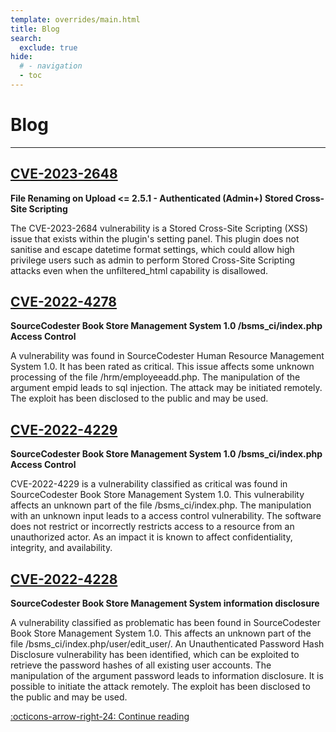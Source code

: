 ```yaml
---
template: overrides/main.html
title: Blog
search:
  exclude: true
hide:
  # - navigation
  - toc
---
```


<style>
  .md-sidebar--secondary:not([hidden]) {
    visibility: hidden;
  }
</style>

# Blog
---


## [CVE-2023-2648](blog/2023/CVE-2023-2684/)

**File Renaming on Upload <= 2.5.1 - Authenticated (Admin+) Stored Cross-Site Scripting**

The CVE-2023-2684 vulnerability is a Stored Cross-Site Scripting (XSS) issue that exists within the plugin's setting panel. This plugin does not sanitise and escape datetime format settings, which could allow high privilege users such as admin to perform Stored Cross-Site Scripting attacks even when the unfiltered_html capability is disallowed.

## [CVE-2022-4278](blog/2022/CVE-2022-4278/)

**SourceCodester Book Store Management System 1.0 /bsms_ci/index.php Access Control**

A vulnerability was found in SourceCodester Human Resource Management System 1.0. It has been rated as critical. This issue affects some unknown processing of the file /hrm/employeeadd.php. The manipulation of the argument empid leads to sql injection. The attack may be initiated remotely. The exploit has been disclosed to the public and may be used.

## [CVE-2022-4229](blog/2022/CVE-2022-4229/)

**SourceCodester Book Store Management System 1.0 /bsms_ci/index.php Access Control**

CVE-2022-4229 is a vulnerability classified as critical was found in SourceCodester Book Store Management System 1.0. This vulnerability affects an unknown part of the file /bsms_ci/index.php. The manipulation with an unknown input leads to a access control vulnerability. The software does not restrict or incorrectly restricts access to a resource from an unauthorized actor. As an impact it is known to affect confidentiality, integrity, and availability.

## [CVE-2022-4228](blog/2022/CVE-2022-4228/)

**SourceCodester Book Store Management System information disclosure**

A vulnerability classified as problematic has been found in SourceCodester Book Store Management System 1.0. This affects an unknown part of the file /bsms_ci/index.php/user/edit_user/. An Unauthenticated Password Hash Disclosure vulnerability has been identified, which can be exploited to retrieve the password hashes of all existing user accounts. The manipulation of the argument password leads to information disclosure. It is possible to initiate the attack remotely. The exploit has been disclosed to the public and may be used.

[:octicons-arrow-right-24: Continue reading][Search: better, faster, smaller]

[Search: better, faster, smaller]: 2021/search-better-faster-smaller.md
[insiders-3.0.0]: ../insiders/changelog.md#3.0.0
